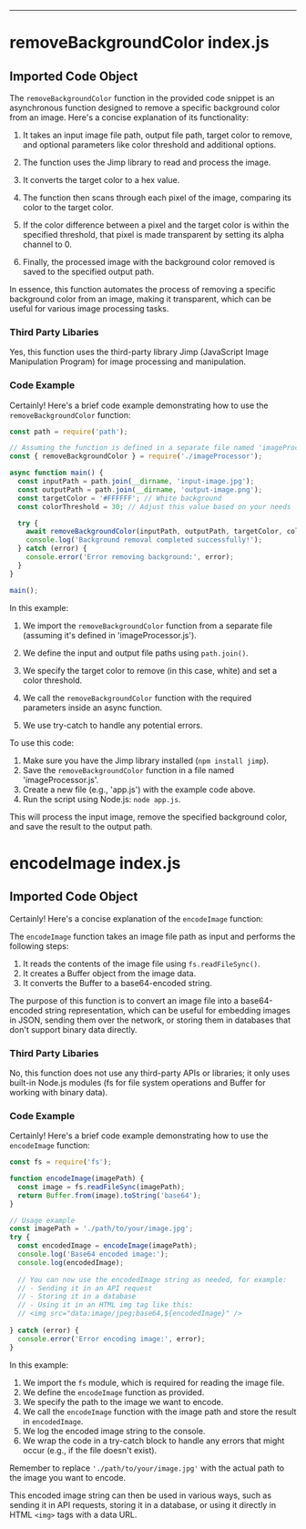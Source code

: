 

  

  

  

  

  

  

  

  

  

  
---
# removeBackgroundColor index.js
## Imported Code Object
The `removeBackgroundColor` function in the provided code snippet is an asynchronous function designed to remove a specific background color from an image. Here's a concise explanation of its functionality:

1. It takes an input image file path, output file path, target color to remove, and optional parameters like color threshold and additional options.

2. The function uses the Jimp library to read and process the image.

3. It converts the target color to a hex value.

4. The function then scans through each pixel of the image, comparing its color to the target color.

5. If the color difference between a pixel and the target color is within the specified threshold, that pixel is made transparent by setting its alpha channel to 0.

6. Finally, the processed image with the background color removed is saved to the specified output path.

In essence, this function automates the process of removing a specific background color from an image, making it transparent, which can be useful for various image processing tasks.

### Third Party Libaries

Yes, this function uses the third-party library Jimp (JavaScript Image Manipulation Program) for image processing and manipulation.

### Code Example

Certainly! Here's a brief code example demonstrating how to use the `removeBackgroundColor` function:

```javascript
const path = require('path');

// Assuming the function is defined in a separate file named 'imageProcessor.js'
const { removeBackgroundColor } = require('./imageProcessor');

async function main() {
  const inputPath = path.join(__dirname, 'input-image.jpg');
  const outputPath = path.join(__dirname, 'output-image.png');
  const targetColor = '#FFFFFF'; // White background
  const colorThreshold = 30; // Adjust this value based on your needs

  try {
    await removeBackgroundColor(inputPath, outputPath, targetColor, colorThreshold);
    console.log('Background removal completed successfully!');
  } catch (error) {
    console.error('Error removing background:', error);
  }
}

main();
```

In this example:

1. We import the `removeBackgroundColor` function from a separate file (assuming it's defined in 'imageProcessor.js').

2. We define the input and output file paths using `path.join()`.

3. We specify the target color to remove (in this case, white) and set a color threshold.

4. We call the `removeBackgroundColor` function with the required parameters inside an async function.

5. We use try-catch to handle any potential errors.

To use this code:

1. Make sure you have the Jimp library installed (`npm install jimp`).
2. Save the `removeBackgroundColor` function in a file named 'imageProcessor.js'.
3. Create a new file (e.g., 'app.js') with the example code above.
4. Run the script using Node.js: `node app.js`.

This will process the input image, remove the specified background color, and save the result to the output path.

# encodeImage index.js
## Imported Code Object
Certainly! Here's a concise explanation of the `encodeImage` function:

The `encodeImage` function takes an image file path as input and performs the following steps:

1. It reads the contents of the image file using `fs.readFileSync()`.
2. It creates a Buffer object from the image data.
3. It converts the Buffer to a base64-encoded string.

The purpose of this function is to convert an image file into a base64-encoded string representation, which can be useful for embedding images in JSON, sending them over the network, or storing them in databases that don't support binary data directly.

### Third Party Libaries

No, this function does not use any third-party APIs or libraries; it only uses built-in Node.js modules (fs for file system operations and Buffer for working with binary data).

### Code Example

Certainly! Here's a brief code example demonstrating how to use the `encodeImage` function:

```javascript
const fs = require('fs');

function encodeImage(imagePath) {
  const image = fs.readFileSync(imagePath);
  return Buffer.from(image).toString('base64');
}

// Usage example
const imagePath = './path/to/your/image.jpg';
try {
  const encodedImage = encodeImage(imagePath);
  console.log('Base64 encoded image:');
  console.log(encodedImage);
  
  // You can now use the encodedImage string as needed, for example:
  // - Sending it in an API request
  // - Storing it in a database
  // - Using it in an HTML img tag like this:
  // <img src="data:image/jpeg;base64,${encodedImage}" />
  
} catch (error) {
  console.error('Error encoding image:', error);
}
```

In this example:

1. We import the `fs` module, which is required for reading the image file.
2. We define the `encodeImage` function as provided.
3. We specify the path to the image we want to encode.
4. We call the `encodeImage` function with the image path and store the result in `encodedImage`.
5. We log the encoded image string to the console.
6. We wrap the code in a try-catch block to handle any errors that might occur (e.g., if the file doesn't exist).

Remember to replace `'./path/to/your/image.jpg'` with the actual path to the image you want to encode.

This encoded image string can then be used in various ways, such as sending it in API requests, storing it in a database, or using it directly in HTML `<img>` tags with a data URL.


  
